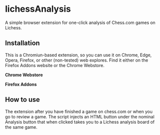 # lichessAnalysis
A simple browser extension for one-click analysis of Chess.com games on Lichess.

## Installation
This is a Chromiun-based extension, so you can use it on Chrome, Edge, Opera, Firefox, or other (non-tested) web explores. Find it either on the Firefox Addons website or the Chrome Webstore.

**Chrome Webstore**

**Firefox Addons**

## How to use
The extension after you have finished a game on chess.com or when you go to review a game. The script injects an HTML button under the nominal Analysis button that when clicked takes you to a Lichess analysis board of the same game.
